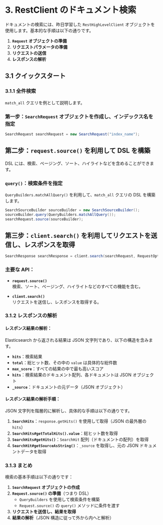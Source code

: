 # 3. RestClient のドキュメント検索

ドキュメントの検索には、昨日学習した `RestHighLevelClient` オブジェクトを使用します。基本的な手順は以下の通りです。

1. **`Request` オブジェクトの準備**  
2. **リクエストパラメータの準備**  
3. **リクエストの送信**  
4. **レスポンスの解析**  

## 3.1 クイックスタート  

### 3.1.1 全件検索
`match_all` クエリを例として説明します。

### 第一步：`SearchRequest` オブジェクトを作成し、インデックス名を指定
```java
SearchRequest searchRequest = new SearchRequest("index_name");
```

## 第二步：`request.source()` を利用して DSL を構築

DSL には、検索、ページング、ソート、ハイライトなどを含めることができます。

### `query()`：検索条件を指定
`QueryBuilders.matchAllQuery()` を利用して、`match_all` クエリの DSL を構築します。

```java
SearchSourceBuilder sourceBuilder = new SearchSourceBuilder();
sourceBuilder.query(QueryBuilders.matchAllQuery());
searchRequest.source(sourceBuilder);
```

## 第三步：`client.search()` を利用してリクエストを送信し、レスポンスを取得

```java
SearchResponse searchResponse = client.search(searchRequest, RequestOptions.DEFAULT);
```

### 主要な API：

- **`request.source()`**  
  検索、ソート、ページング、ハイライトなどのすべての機能を含む。

- **`client.search()`**  
  リクエストを送信し、レスポンスを取得する。
### 3.1.2 レスポンスの解析

#### レスポンス結果の解析：
Elasticsearch から返される結果は JSON 文字列であり、以下の構造を含みます。

- **`hits`**：検索結果  
- **`total`**：総ヒット数、その中の `value` は具体的な総件数  
- **`max_score`**：すべての結果の中で最も高いスコア  
- **`hits`**：検索結果のドキュメント配列、各ドキュメントは JSON オブジェクト  
- **`_source`**：ドキュメントの元データ（JSON オブジェクト）  

#### レスポンス結果の解析手順：
JSON 文字列を階層的に解析し、具体的な手順は以下の通りです。

1. **`SearchHits`**：`response.getHits()` を使用して取得（JSON の最外層の `hits`）  
2. **`SearchHits#getTotalHits().value`**：総ヒット数を取得  
3. **`SearchHits#getHits()`**：`SearchHit` 配列（ドキュメントの配列）を取得  
4. **`SearchHit#getSourceAsString()`**：`_source` を取得し、元の JSON ドキュメントデータを取得  

### 3.1.3 まとめ

検索の基本手順は以下の通りです：

1. **`SearchRequest` オブジェクトの作成**  
2. **`Request.source()` の準備**（つまり DSL）
   - `QueryBuilders` を使用して検索条件を構築  
   - `Request.source()` の `query()` メソッドに条件を渡す  
3. **リクエストを送信し、結果を取得**  
4. **結果の解析**（JSON 構造に従って外から内へと解析）

